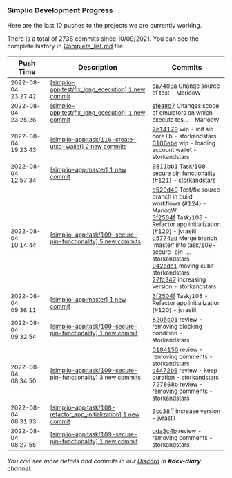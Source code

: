 
### Simplio Development Progress

Here are the last 10 pushes to the projects we are currently working.

There is a total of 2738 commits since 10/09/2021. You can see the complete history in
 [Complete_list.md](Complete_list.md) file.

| Push Time | Description | Commits |
| --- | --- | --- |
| <sub>2022-08-04 23:27:42</sub> | <sub>[[simplio-app:test/fix\_long\_ececution] 1 new commit](https://github.com/SimplioOfficial/simplio-app/commit/ca7406a23c81d63a16b816125e95158ed94b7ce9)</sub> | <sub>[ca7406a](https://github.com/SimplioOfficial/simplio-app/commit/ca7406a23c81d63a16b816125e95158ed94b7ce9) Change source of test - MariooW</sub> |
| <sub>2022-08-04 23:25:26</sub> | <sub>[[simplio-app:test/fix\_long\_ececution] 1 new commit](https://github.com/SimplioOfficial/simplio-app/commit/efea8d7f9cb1953b668842815f30cfdf21238f7f)</sub> | <sub>[efea8d7](https://github.com/SimplioOfficial/simplio-app/commit/efea8d7f9cb1953b668842815f30cfdf21238f7f) Changes scope of emulators on which execute tes... - MariooW</sub> |
| <sub>2022-08-04 19:23:43</sub> | <sub>[[simplio-app:task/116\-create\-utxo\-wallet] 2 new commits](https://github.com/SimplioOfficial/simplio-app/compare/df5220b556f7...6106ebe65e2c)</sub> | <sub>[7e14179](https://github.com/SimplioOfficial/simplio-app/commit/7e14179fe6c8010a5587578ed810c42690fd51f0) wip - init sio core lib - storkandstars<br>[6106ebe](https://github.com/SimplioOfficial/simplio-app/commit/6106ebe65e2c7f69f06113b28f877c9d12504276) wip - loading account wallet - storkandstars</sub> |
| <sub>2022-08-04 12:57:34</sub> | <sub>[[simplio-app:master] 1 new commit](https://github.com/SimplioOfficial/simplio-app/commit/9811bb12e0175fae7bcb961f717f10fed246e46f)</sub> | <sub>[9811bb1](https://github.com/SimplioOfficial/simplio-app/commit/9811bb12e0175fae7bcb961f717f10fed246e46f) Task/109 secure pin functionality (#121) - storkandstars</sub> |
| <sub>2022-08-04 10:14:44</sub> | <sub>[[simplio-app:task/109\-secure\-pin\-functionality] 5 new commits](https://github.com/SimplioOfficial/simplio-app/compare/8205c01949c6...27fc3471515a)</sub> | <sub>[d529d49](https://github.com/SimplioOfficial/simplio-app/commit/d529d4983908adcad411c4ead03189c7b378d794) Test/fix source branch in build workflows (#124) - MariooW<br>[3f2504f](https://github.com/SimplioOfficial/simplio-app/commit/3f2504fb6f805c747ceb88df501dbadce283e6c6) Task/108 - Refactor app initialization (#120) - jvrastil<br>[d5774ad](https://github.com/SimplioOfficial/simplio-app/commit/d5774adbaaa5824bdb337c5aa2116e059be8fd78) Merge branch 'master' into task/109-secure-pin-... - storkandstars<br>[942edc1](https://github.com/SimplioOfficial/simplio-app/commit/942edc1ed6267bb0207fc8788bef24c4f549acad) moving cubit - storkandstars<br>[27fc347](https://github.com/SimplioOfficial/simplio-app/commit/27fc3471515a10cea0b99c05903728e1318b1f5d) increasing version - storkandstars</sub> |
| <sub>2022-08-04 09:36:11</sub> | <sub>[[simplio-app:master] 1 new commit](https://github.com/SimplioOfficial/simplio-app/commit/3f2504fb6f805c747ceb88df501dbadce283e6c6)</sub> | <sub>[3f2504f](https://github.com/SimplioOfficial/simplio-app/commit/3f2504fb6f805c747ceb88df501dbadce283e6c6) Task/108 - Refactor app initialization (#120) - jvrastil</sub> |
| <sub>2022-08-04 09:32:54</sub> | <sub>[[simplio-app:task/109\-secure\-pin\-functionality] 1 new commit](https://github.com/SimplioOfficial/simplio-app/commit/8205c01949c60c698d7329d47e782b51fea33a14)</sub> | <sub>[8205c01](https://github.com/SimplioOfficial/simplio-app/commit/8205c01949c60c698d7329d47e782b51fea33a14) review - removing blocking condition - storkandstars</sub> |
| <sub>2022-08-04 08:34:50</sub> | <sub>[[simplio-app:task/109\-secure\-pin\-functionality] 3 new commits](https://github.com/SimplioOfficial/simplio-app/compare/dda3c4b3e16a...727868b4ec65)</sub> | <sub>[0184150](https://github.com/SimplioOfficial/simplio-app/commit/0184150dd77b0f935a5f4b8273fe7524d2e22a44) review - removing comments - storkandstars<br>[c4472b6](https://github.com/SimplioOfficial/simplio-app/commit/c4472b6e36c52ecdb4a67fb422794ad1739cdae5) review - keep duration - storkandstars<br>[727868b](https://github.com/SimplioOfficial/simplio-app/commit/727868b4ec65ca09a4a718305f82d7a0f7413628) review - removing comments - storkandstars</sub> |
| <sub>2022-08-04 08:31:33</sub> | <sub>[[simplio-app:task/108\-refactor\_app\_initialization] 1 new commit](https://github.com/SimplioOfficial/simplio-app/commit/6cc38ffd9af28564541f839c0358e110ffea926c)</sub> | <sub>[6cc38ff](https://github.com/SimplioOfficial/simplio-app/commit/6cc38ffd9af28564541f839c0358e110ffea926c) increase version - jvrastil</sub> |
| <sub>2022-08-04 08:27:55</sub> | <sub>[[simplio-app:task/109\-secure\-pin\-functionality] 1 new commit](https://github.com/SimplioOfficial/simplio-app/commit/dda3c4b3e16a38b9dbf694a7d4ff437629066d9d)</sub> | <sub>[dda3c4b](https://github.com/SimplioOfficial/simplio-app/commit/dda3c4b3e16a38b9dbf694a7d4ff437629066d9d) review - removing comments - storkandstars</sub> |

_You can see more details and commits in our [Discord](https://discord.gg/aKhjuwZmdP) in **#dev-diary** channel._
